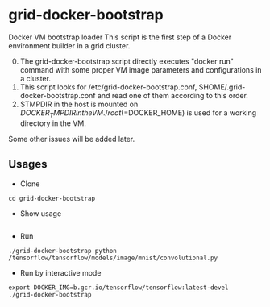 grid-docker-bootstrap
=============
Docker VM bootstrap loader
This script is the first step of a Docker environment builder in a grid cluster. 

0. The grid-docker-bootstrap script directly executes "docker run" command with some proper VM image parameters and configurations in a cluster.
0. This script looks for /etc/grid-docker-bootstrap.conf, $HOME/.grid-docker-bootstrap.conf and read one of them according to this order.
0. $TMPDIR in the host is mounted on $DOCKER_TMPDIR in the VM. /root (=$DOCKER_HOME) is used for a working directory in the VM. 

Some other issues will be added later.


Usages
-----

 * Clone
 ```git clone https://github.com/GenKawamura/grid-docker-bootstrap
cd grid-docker-bootstrap
```
 
 * Show usage
 ```./grid-docker-bootstrap
```

 * Run
 ```export DOCKER_IMG=b.gcr.io/tensorflow/tensorflow:latest-devel
 ./grid-docker-bootstrap python /tensorflow/tensorflow/models/image/mnist/convolutional.py
```

 * Run by interactive mode
 ```export DOCKER_INTERACTIVE=ON
export DOCKER_IMG=b.gcr.io/tensorflow/tensorflow:latest-devel
./grid-docker-bootstrap
```
